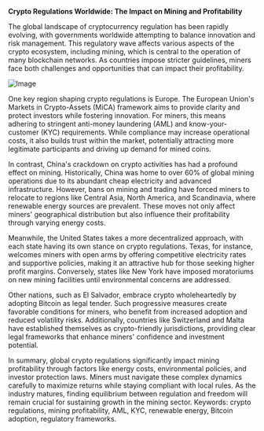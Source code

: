 **Crypto Regulations Worldwide: The Impact on Mining and Profitability**

The global landscape of cryptocurrency regulation has been rapidly evolving, with governments worldwide attempting to balance innovation and risk management. This regulatory wave affects various aspects of the crypto ecosystem, including mining, which is central to the operation of many blockchain networks. As countries impose stricter guidelines, miners face both challenges and opportunities that can impact their profitability.

![Image](https://github.com/user-attachments/assets/31692037-0104-4703-abd1-696b6a7dd41b)

One key region shaping crypto regulations is Europe. The European Union's Markets in Crypto-Assets (MiCA) framework aims to provide clarity and protect investors while fostering innovation. For miners, this means adhering to stringent anti-money laundering (AML) and know-your-customer (KYC) requirements. While compliance may increase operational costs, it also builds trust within the market, potentially attracting more legitimate participants and driving up demand for mined coins.

In contrast, China's crackdown on crypto activities has had a profound effect on mining. Historically, China was home to over 60% of global mining operations due to its abundant cheap electricity and advanced infrastructure. However, bans on mining and trading have forced miners to relocate to regions like Central Asia, North America, and Scandinavia, where renewable energy sources are prevalent. These moves not only affect miners' geographical distribution but also influence their profitability through varying energy costs.

Meanwhile, the United States takes a more decentralized approach, with each state having its own stance on crypto regulations. Texas, for instance, welcomes miners with open arms by offering competitive electricity rates and supportive policies, making it an attractive hub for those seeking higher profit margins. Conversely, states like New York have imposed moratoriums on new mining facilities until environmental concerns are addressed.

Other nations, such as El Salvador, embrace crypto wholeheartedly by adopting Bitcoin as legal tender. Such progressive measures create favorable conditions for miners, who benefit from increased adoption and reduced volatility risks. Additionally, countries like Switzerland and Malta have established themselves as crypto-friendly jurisdictions, providing clear legal frameworks that enhance miners' confidence and investment potential.

In summary, global crypto regulations significantly impact mining profitability through factors like energy costs, environmental policies, and investor protection laws. Miners must navigate these complex dynamics carefully to maximize returns while staying compliant with local rules. As the industry matures, finding equilibrium between regulation and freedom will remain crucial for sustaining growth in the mining sector. Keywords: crypto regulations, mining profitability, AML, KYC, renewable energy, Bitcoin adoption, regulatory frameworks.